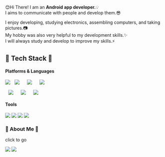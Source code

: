 :blush:Hi There! I am an **Android app developer.**:bulb:<br/>
I aims to communicate with people and develop them.:sunglasses:

I enjoy developing, studying electronics, assembling computers, and taking pictures.:camera:<br/>
My hobby was also very helpful to my development skills.:sparkles:<br/>
I will always study and develop to improve my skills.:zap:



:palm_tree: Tech Stack :palm_tree:
---

 
#### Platforms & Languages


<img src="https://img.shields.io/badge/Android Studio-3DDC84?style=flat-square&logo=Android&logoColor=white"/> <img src="https://img.shields.io/badge/PyCharm-000000?style=flat-square&logo=PyCharm&logoColor=white" style="height : auto; margin-left : 10px; margin-right : 10px;"/> <img src="https://img.shields.io/badge/Eclipse-2C2255?style=flat-square&logo=Eclipse IDE&logoColor=white" style="height : auto; margin-left : 10px; margin-right : 10px;"/> <img src="https://img.shields.io/badge/Arduino-00979D?style=flat-square&logo=Arduino IDE&logoColor=white" style="height : auto; margin-left : 10px; margin-right : 10px;"/> 

<img src="https://img.shields.io/badge/Java-007396?style=flat-square&logo=Java&logoColor=white" style="height : auto; margin-left : 10px; margin-right : 10px;"/> <img src="https://img.shields.io/badge/Python-3776AB?style=flat-square&logo=Python&logoColor=white" style="height : auto; margin-left : 10px; margin-right : 10px;"/> <img src="https://img.shields.io/badge/C-A8B9CC?style=flat-square&logo=C&logoColor=white" style="height : auto; margin-left : 10px; margin-right : 10px;"/>


#### Tools

<img src="https://img.shields.io/badge/Firebase-FFCA28?style=flat-square&logo=Firebase&logoColor=white"/> <img src="https://img.shields.io/badge/Naver Cloud PlatForm-03C75A?style=flat-square&logo=Naver&logoColor=white"/> <img src="https://img.shields.io/badge/IBM Watson-BE95FF?style=flat-square&logo=IBMWatson&logoColor=white"/> <img src="https://img.shields.io/badge/GitHub-181717?style=flat-square&logo=GitHub&logoColor=white"/> 



### :blossom: About Me :blossom:

click to go

[<img src="https://img.shields.io/badge/TISTORY-DEVELOP BLOG-eeeeee?style=for-the-badge">](https://haruple.tistory.com/) [<img src="https://img.shields.io/badge/INSTAGRAM-PHOTO-eeeeee?style=for-the-badge">](https://www.instagram.com/d_hwan2___/)








